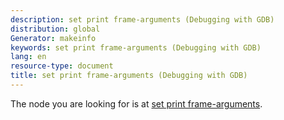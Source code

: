 ```yaml
---
description: set print frame-arguments (Debugging with GDB)
distribution: global
Generator: makeinfo
keywords: set print frame-arguments (Debugging with GDB)
lang: en
resource-type: document
title: set print frame-arguments (Debugging with GDB)
---
```

The node you are looking for is at [set print frame-arguments](Print-Settings.html#set-print-frame_002darguments).
